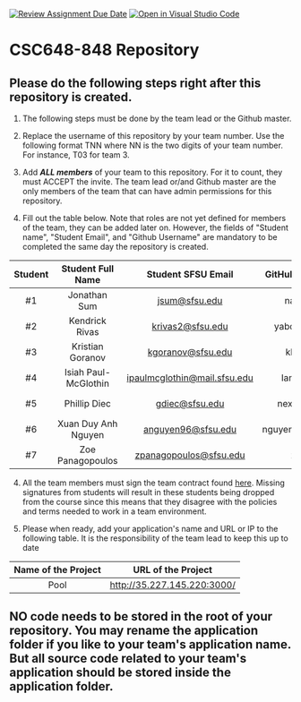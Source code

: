 [![Review Assignment Due Date](https://classroom.github.com/assets/deadline-readme-button-24ddc0f5d75046c5622901739e7c5dd533143b0c8e959d652212380cedb1ea36.svg)](https://classroom.github.com/a/Js4uHtYT)
[![Open in Visual Studio Code](https://classroom.github.com/assets/open-in-vscode-718a45dd9cf7e7f842a935f5ebbe5719a5e09af4491e668f4dbf3b35d5cca122.svg)](https://classroom.github.com/online_ide?assignment_repo_id=11691892&assignment_repo_type=AssignmentRepo)
# CSC648-848 Repository

## Please do the following steps right after this repository is created.

1. The following steps must be done by the team lead or the Github master. 

2. Replace the username of this repository by your team number. Use the following format TNN where NN is the two digits of your team number. For instance, T03 for team 3. 

2. Add ***ALL members*** of your team to this repository. For it to count, they must ACCEPT the invite. The team lead or/and Github master are the only members of the team that can have admin permissions for this repository. 

3. Fill out the table below. Note that roles are not yet defined for members of the team, they can be added later on. However, the fields of "Student name", "Student Email", and "Github Username" are mandatory to be completed the same day the repository is created. 


| Student      | Student Full Name |Student SFSU Email | GitHub Username | Discord Username   |      Role      |
|    :---:     |   :---:           |       :---:       |     :---:       |        :---:       |:--------------:| 
|      #1      |    Jonathan Sum   |     jsum@sfsu.edu |    nasalito9    |      hoe2          | Database Duke  |
|      #2      |  Kendrick Rivas   |  krivas2@sfsu.edu |  yaboikendrick  |  kendrickkrivas    |  Github Guru   |
|      #3      |  Kristian Goranov |  kgoranov@sfsu.edu|  kkrstchn       |  bonemaster7977    | Frontend Lead  |
|      #4      |Isiah Paul-McGlothin|ipaulmcglothin@mail.sfsu.edu|IamGemek|     gemek         |   UX Expert    |
|      #5      |  Phillip Diec     |     gdiec@sfsu.edu|   nexusstar12   |      Nexusstar     | Backend Baron  |
|      #6      |Xuan Duy Anh Nguyen| anguyen96@sfsu.edu|nguyenxuanduyanh |      nxdanh        | Devops Officer |
|      #7      |  Zoe Panagopoulos |zpanagopoulos@sfsu.edu| zrrrpy       |       zrrrpy       |   Team Lead    |


4. All the team members must sign the team contract found [here](https://forms.gle/dxATAsa9isXKbcBn7). Missing signatures from students will result in these students being dropped from the course since this means that they disagree with the policies and terms needed to work in a team environment. 

4. Please when ready, add your application's name and URL or IP to the following table. It is the responsibility of the team lead to keep this up to date 

| Name of the Project |     URL of the Project      | 
|:-------------------:|:---------------------------:|
|        Pool         | http://35.227.145.220:3000/ |
 

## NO code needs to be stored in the root of your repository. You may rename the application folder if you like to your team's application name. But all source code related to your team's application should be stored inside the application folder.
